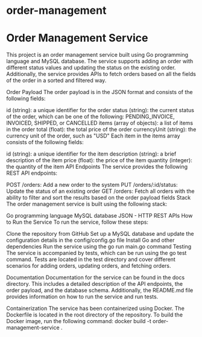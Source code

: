# order-management

# Order Management Service

This project is an order management service built using Go programming language and MySQL database. The service supports adding an order with different status values and updating the status on the existing order. Additionally, the service provides APIs to fetch orders based on all the fields of the order in a sorted and filtered way.

Order Payload
The order payload is in the JSON format and consists of the following fields:

id (string): a unique identifier for the order
status (string): the current status of the order, which can be one of the following: PENDING_INVOICE, INVOICED, SHIPPED, or CANCELLED
items (array of objects): a list of items in the order
total (float): the total price of the order
currencyUnit (string): the currency unit of the order, such as "USD"
Each item in the items array consists of the following fields:

id (string): a unique identifier for the item
description (string): a brief description of the item
price (float): the price of the item
quantity (integer): the quantity of the item
API Endpoints
The service provides the following REST API endpoints:

POST /orders: Add a new order to the system
PUT /orders/:id/status: Update the status of an existing order
GET /orders: Fetch all orders with the ability to filter and sort the results based on the order payload fields
Stack
The order management service is built using the following stack:

Go programming language
MySQL database
JSON - HTTP REST APIs
How to Run the Service
To run the service, follow these steps:

Clone the repository from GitHub
Set up a MySQL database and update the configuration details in the config/config.go file
Install Go and other dependencies
Run the service using the go run main.go command
Testing
The service is accompanied by tests, which can be run using the go test command. Tests are located in the test directory and cover different scenarios for adding orders, updating orders, and fetching orders.

Documentation
Documentation for the service can be found in the docs directory. This includes a detailed description of the API endpoints, the order payload, and the database schema. Additionally, the README.md file provides information on how to run the service and run tests.

Containerization
The service has been containerized using Docker. The Dockerfile is located in the root directory of the repository. To build the Docker image, run the following command:
docker build -t order-management-service .
